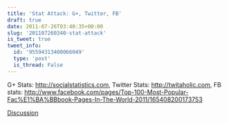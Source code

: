 ```yaml
---
title: 'Stat Attack: G+, Twitter, FB'
draft: true
date: 2011-07-26T03:40:35+00:00
slug: '201107260340-stat-attack'
is_tweet: true
tweet_info:
  id: '95594313400066049'
  type: 'post'
  is_thread: False
---
```




G+ Stats: <http://socialstatistics.com>, Twitter Stats: <http://twitaholic.com>, FB stats: <http://www.facebook.com/pages/Top-100-Most-Popular-Fac%E1%BA%BBbook-Pages-In-The-World-2011/165408200173753>

[Discussion](https://x.com/sytelus/status/95594313400066049)
